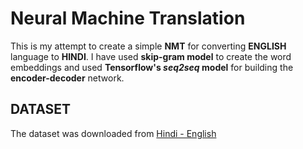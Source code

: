 # Neural Machine Translation

This is my attempt to create a simple **NMT** for converting **ENGLISH** language to **HINDI**.
I have used **skip-gram model** to create the word embeddings and used **Tensorflow's *seq2seq* model** for building the **encoder-decoder** network.

## DATASET
The dataset was downloaded from [Hindi - English](http://www.manythings.org/anki/)

